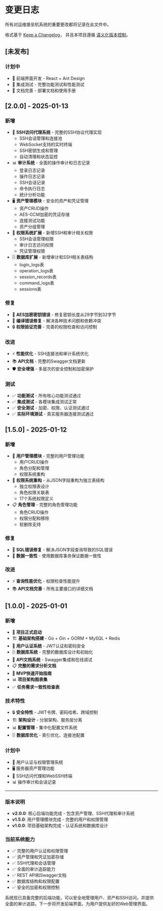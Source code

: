 # 变更日志

所有对运维堡垒机系统的重要更改都将记录在此文件中。

格式基于 [Keep a Changelog](https://keepachangelog.com/zh-CN/1.0.0/)，
并且本项目遵循 [语义化版本控制](https://semver.org/lang/zh-CN/)。

## [未发布]

### 计划中
- 🎨 前端界面开发 - React + Ant Design
- 🔧 集成测试 - 完整功能测试和性能测试
- 📖 文档完善 - 部署文档和使用手册

## [2.0.0] - 2025-01-13

### 新增
- 🚀 **SSH访问代理系统** - 完整的SSH协议代理实现
  - SSH会话管理和连接池
  - WebSocket支持的实时终端
  - SSH密钥生成和管理
  - 自动清理和状态监控
- 📊 **审计系统** - 全面的操作审计和日志记录
  - 登录日志记录
  - 操作日志记录
  - SSH会话记录
  - 命令执行日志
  - 统计分析功能
- 🖥️ **资产管理模块** - 安全的资产和凭证管理
  - 资产CRUD操作
  - AES-GCM加密的凭证存储
  - 连接测试功能
  - 资产分组管理
- 🔐 **权限系统扩展** - 新增SSH和审计相关权限
  - SSH会话管理权限
  - 审计日志访问权限
  - 凭证管理权限
- 🗄️ **数据库扩展** - 新增审计和SSH相关表结构
  - login_logs表
  - operation_logs表
  - session_records表
  - command_logs表
  - sessions表

### 修复
- 🔧 **AES加密密钥错误** - 修复密钥长度从29字节到32字节
- 🐛 **编译错误修复** - 解决各种技术问题和依赖冲突
- 🔒 **权限验证完善** - 完善的权限检查和访问控制

### 改进
- ⚡ **性能优化** - SSH连接池和审计系统优化
- 📚 **API文档** - 完整的Swagger文档更新
- 🛡️ **安全增强** - 多层次的安全控制和加密保护

### 测试
- ✅ **功能测试** - 所有核心功能测试通过
- ✅ **集成测试** - 各模块集成测试正常
- ✅ **安全测试** - 加密、权限、认证测试通过
- ✅ **实际环境测试** - 真实服务器连接测试通过

## [1.5.0] - 2025-01-12

### 新增
- 👥 **用户管理模块** - 完整的用户管理功能
  - 用户CRUD操作
  - 角色分配和管理
  - 权限系统重构
- 🔑 **权限系统重构** - 从JSON字段重构为独立表结构
  - 独立权限表设计
  - 角色权限关联表
  - 17个系统权限定义
- 📋 **角色管理** - 完整的角色管理功能
  - 角色CRUD操作
  - 权限分配和移除
  - 软删除支持

### 修复
- 🐛 **SQL错误修复** - 解决JSON字段查询导致的SQL错误
- 🔧 **数据一致性** - 使用数据库事务保证数据一致性

### 改进
- ⚡ **查询性能优化** - 权限检查性能提升
- 📚 **API文档完善** - 所有主要接口的详细文档

## [1.0.0] - 2025-01-01

### 新增
- 🎉 **项目正式启动**
- 🏗️ **基础架构搭建** - Go + Gin + GORM + MySQL + Redis
- 🔐 **用户认证系统** - JWT认证和密码安全
- 🗄️ **数据库系统** - 完整的数据库设计和初始化
- 📖 **API文档系统** - Swagger集成和在线调试
- 📋 **完整的需求分析文档**
- 🚀 **MVP快速开始指南**
- 📊 **项目架构图表集**
- ✅ **任务需求一致性检查表**

### 技术特性
- 🔒 **安全特性** - JWT令牌、密码哈希、跨域控制
- 🏗️ **架构设计** - 分层架构、服务层分离
- 📊 **配置管理** - 集中化配置文件系统
- 🗄️ **数据库优化** - 索引优化、连接池配置

### 计划中
- 🔐 用户认证与权限管理系统
- 🖥️ 服务器资产管理功能
- 🔗 SSH访问代理和WebSSH终端
- 📊 操作审计和会话记录

---

### 版本说明
- **v2.0.0**: 核心后端功能完成 - 包含资产管理、SSH代理和审计系统
- **v1.5.0**: 用户管理模块完成 - 完整的用户和权限管理
- **v1.0.0**: 项目基础架构完成 - 认证系统和数据库设计

### 当前系统能力
- ✅ 完整的用户认证和权限管理
- ✅ 资产管理和凭证加密存储
- ✅ SSH代理和会话管理
- ✅ 全面的审计追踪能力
- ✅ REST API和Swagger文档
- ✅ 数据库结构和权限配置
- ✅ 安全的加密和权限控制

系统现已具备完整的后端功能，可以安全地管理用户、资产和SSH访问，并提供全面的审计追踪。下一步将开发前端界面，为用户提供友好的Web管理界面。 